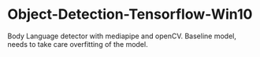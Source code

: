 # Object-Detection-Tensorflow-Win10

Body Language detector with mediapipe and openCV. Baseline model, needs to take care overfitting of the model. 
